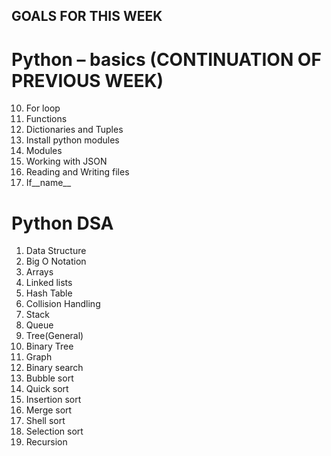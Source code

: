 ## GOALS FOR THIS WEEK 

 # Python – basics (CONTINUATION OF PREVIOUS WEEK)
 
  10.	For loop 
  11.	Functions 
  12.	Dictionaries and Tuples 
  13.	Install python modules 
  14.	Modules 
  15.	Working with JSON
  16.	Reading and Writing files 
  17.	If__name__ 

 # Python DSA
 
  1.	Data Structure 
  2.	Big O Notation
  3.	Arrays 
  4.	Linked lists 
  5.	Hash Table
  6.	Collision Handling 
  7.	Stack
  8.	Queue
  9.	Tree(General)
  10.	Binary Tree 
  11.	Graph
  12.	Binary search
  13.	Bubble sort 
  14.	Quick sort 
  15.	Insertion sort 
  16.	Merge sort 
  17.	Shell sort 
  18.	Selection sort 
  19.	Recursion
